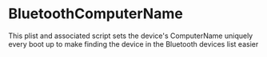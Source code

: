 # BluetoothComputerName
This plist and associated script sets the device's ComputerName uniquely every boot up to make finding the device in the Bluetooth devices list easier
